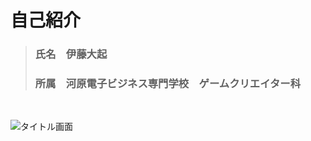 # 自己紹介 
>### 氏名　伊藤大起
>### 所属　河原電子ビジネス専門学校　ゲームクリエイター科
<br>

![タイトル画面](https://user-images.githubusercontent.com/122655581/214481631-00df5190-2ac8-4540-b510-2811f1c85545.png)

